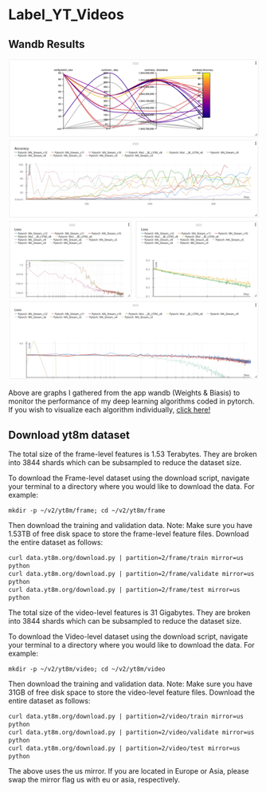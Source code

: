 # Label_YT_Videos

## Wandb Results
![alt text](https://github.com/rchavezj/Label_YT_Videos/blob/master/wandb_img/pytorch_results_pt_1.png)
![alt text](https://github.com/rchavezj/Label_YT_Videos/blob/master/wandb_img/pytorch_results_pt_2.png)
![alt text](https://github.com/rchavezj/Label_YT_Videos/blob/master/wandb_img/pytorch_results_pt_3.png)
![alt text](https://github.com/rchavezj/Label_YT_Videos/blob/master/wandb_img/pytorch_results_pt_4.png)

Above are graphs I gathered from the app wandb (Weights & Biasis) to monitor the performance of my deep learning algorithms coded in pytorch. If you wish to visualize each algorithm individually, [click here!](https://app.wandb.ai/rchavezj/label_yt_videos/reports?view=rchavezj%2FPytorch%20Report)

## Download yt8m dataset

The total size of the frame-level features is 1.53 Terabytes. They are broken into 3844 shards which can be subsampled to reduce the dataset size. 

To download the Frame-level dataset using the download script, navigate your terminal to a directory where you would like to download the data. For example:

```console
mkdir -p ~/v2/yt8m/frame; cd ~/v2/yt8m/frame
```
Then download the training and validation data. Note: Make sure you have 1.53TB of free disk space to store the frame-level feature files. Download the entire dataset as follows:

```console
curl data.yt8m.org/download.py | partition=2/frame/train mirror=us python 
curl data.yt8m.org/download.py | partition=2/frame/validate mirror=us python 
curl data.yt8m.org/download.py | partition=2/frame/test mirror=us python
```

The total size of the video-level features is 31 Gigabytes. They are broken into 3844 shards which can be subsampled to reduce the dataset size. 

To download the Video-level dataset using the download script, navigate your terminal to a directory where you would like to download the data. For example:
```console
mkdir -p ~/v2/yt8m/video; cd ~/v2/yt8m/video 
```
Then download the training and validation data. Note: Make sure you have 31GB of free disk space to store the video-level feature files. Download the entire dataset as follows:
```console
curl data.yt8m.org/download.py | partition=2/video/train mirror=us python 
curl data.yt8m.org/download.py | partition=2/video/validate mirror=us python 
curl data.yt8m.org/download.py | partition=2/video/test mirror=us python
```

The above uses the us mirror. If you are located in Europe or Asia, please swap the mirror flag us with eu or asia, respectively.
